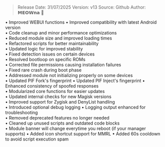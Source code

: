 > Release Date: 31/07/2025
> Version: v13
> Source: Github
> Author: 𝗠𝗘𝗢𝗪𝗻𝗮 💅 

• Improved WEBUI functions 
• Improved compatibility with latest Android version  
• Code cleanup and minor performance optimizations  
• Reduced module size and improved loading times  
• Refactored scripts for better maintainability  
• Updated logic for improved stability  
• Fixed detection issues on certain devices  
• Resolved bootloop on specific ROMs  
• Corrected file permissions causing installation failures  
• Fixed rare crash during boot phase  
• Addressed module not initializing properly on some devices  
• Updated PIF Fork's fingerprint
• Updated PIF Inject's fingerprint
• Enhanced consistency of spoofed responses  
• Modularized core functions for easier updates  
• Updated internal checks for new Magisk versions  
• Improved support for Zygisk and DenyList handling  
• Introduced optional debug logging
• Logging output enhanced for troubleshooting  
• Removed deprecated features no longer needed  
• Cleaned up unused scripts and outdated code blocks  
• Module banner will change everytime you reboot (if your manager supports)
• Added icon shortcut support for MMRL
• Added 60s cooldown to avoid script execution spam 
